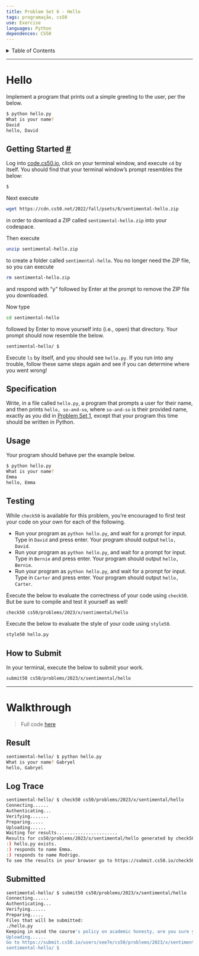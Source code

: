 ```yaml
---
title: Problem Set 6 - Hello
tags: programação, cs50
use: Exercise
languages: Python
dependences: CS50
---
```


<details> <summary>Table of Contents</summary>

- [Hello](#hello)
  - [Getting Started #](#getting-started-)
  - [Specification](#specification)
  - [Usage](#usage)
  - [Testing](#testing)
  - [How to Submit](#how-to-submit)
- [Walkthrough](#walkthrough)
  - [Result](#result)
  - [Log Trace](#log-trace)
  - [Submitted](#submitted)

</details>

---

# Hello

Implement a program that prints out a simple greeting to the user, per the below.

```bash
$ python hello.py
What is your name?
David
hello, David
```

## Getting Started [#](https://cs50.harvard.edu/x/2023/psets/6/hello//#getting-started)

Log into [code.cs50.io](https://code.cs50.io/), click on your terminal window, and execute `cd` by itself. You should find that your terminal window’s prompt resembles the below:

```bash
$
```

Next execute

```bash
wget https://cdn.cs50.net/2022/fall/psets/6/sentimental-hello.zip
```

in order to download a ZIP called `sentimental-hello.zip` into your codespace.

Then execute

```bash
unzip sentimental-hello.zip
```

to create a folder called `sentimental-hello`. You no longer need the ZIP file, so you can execute

```bash
rm sentimental-hello.zip
```

and respond with “y” followed by Enter at the prompt to remove the ZIP file you downloaded.

Now type

```bash
cd sentimental-hello
```

followed by Enter to move yourself into (i.e., open) that directory. Your prompt should now resemble the below.

```bash
sentimental-hello/ $
```

Execute `ls` by itself, and you should see `hello.py`. If you run into any trouble, follow these same steps again and see if you can determine where you went wrong!

## Specification

Write, in a file called `hello.py`, a program that prompts a user for their name, and then prints `hello, so-and-so`, where `so-and-so` is their provided name, exactly as you did in [Problem Set 1](https://cs50.harvard.edu/x/2023/psets/6/hello/../../1/), except that your program this time should be written in Python.

## Usage

Your program should behave per the example below.

```bash
$ python hello.py
What is your name?
Emma
hello, Emma
```

## Testing

While `check50` is available for this problem, you’re encouraged to first test your code on your own for each of the following.

-   Run your program as `python hello.py`, and wait for a prompt for input. Type in `David` and press enter. Your program should output `hello, David`.
-   Run your program as `python hello.py`, and wait for a prompt for input. Type in `Bernie` and press enter. Your program should output `hello, Bernie`.
-   Run your program as `python hello.py`, and wait for a prompt for input. Type in `Carter` and press enter. Your program should output `hello, Carter`.

Execute the below to evaluate the correctness of your code using `check50`. But be sure to compile and test it yourself as well!

```bash
check50 cs50/problems/2023/x/sentimental/hello
```

Execute the below to evaluate the style of your code using `style50`.

```bash
style50 hello.py
```

## How to Submit

In your terminal, execute the below to submit your work.

```bash
submit50 cs50/problems/2023/x/sentimental/hello
```

---

# Walkthrough
> Full code [here](./src/mario.py)

## Result

```bash
sentimental-hello/ $ python hello.py 
What is your name? Gabryel
hello, Gabryel
```

## Log Trace 

```bash
sentimental-hello/ $ check50 cs50/problems/2023/x/sentimental/hello
Connecting......
Authenticating...
Verifying.......
Preparing.....
Uploading......
Waiting for results.......................
Results for cs50/problems/2023/x/sentimental/hello generated by check50 v3.3.7
:) hello.py exists.
:) responds to name Emma.
:) responds to name Rodrigo.
To see the results in your browser go to https://submit.cs50.io/check50/#######################################
```

## Submitted

```bash
sentimental-hello/ $ submit50 cs50/problems/2023/x/sentimental/hello
Connecting......
Authenticating...
Verifying......
Preparing.....
Files that will be submitted:
./hello.py
Keeping in mind the course's policy on academic honesty, are you sure you want to submit these files (yes/no)? yes
Uploading......
Go to https://submit.cs50.io/users/see7e/cs50/problems/2023/x/sentimental/hello to see your results.
sentimental-hello/ $ 
```